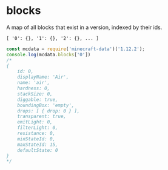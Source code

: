 # blocks

A map of all blocks that exist in a version,
indexed by their ids.

`[ '0': {}, '1': {}, '2': {}, ... ]`
```js
const mcdata = require('minecraft-data')('1.12.2');
console.log(mcdata.blocks['0'])
/*
{
    id: 0,
    displayName: 'Air',
    name: 'air',
    hardness: 0,
    stackSize: 0,
    diggable: true,
    boundingBox: 'empty',
    drops: [ { drop: 0 } ],
    transparent: true,
    emitLight: 0,
    filterLight: 0,
    resistance: 0,
    minStateId: 0,
    maxStateId: 15,
    defaultState: 0
}
*/
